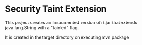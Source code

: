 Security Taint Extension
========================

This project creates an instrumented version of rt.jar that extends
java.lang.String with a "tainted" flag.

It is created in the target directory on executing
mvn package
